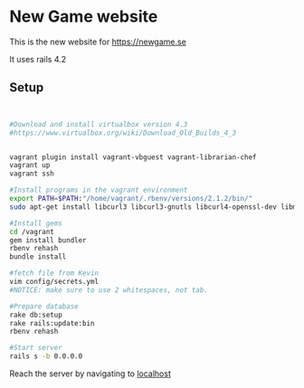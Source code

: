 New Game website
======
This is the new website for https://newgame.se

It uses rails 4.2

## Setup
```bash


#Download and install virtualbox version 4.3
#https://www.virtualbox.org/wiki/Download_Old_Builds_4_3


vagrant plugin install vagrant-vbguest vagrant-librarian-chef
vagrant up
vagrant ssh

#Install programs in the vagrant environment
export PATH=$PATH:"/home/vagrant/.rbenv/versions/2.1.2/bin/"
sudo apt-get install libcurl3 libcurl3-gnutls libcurl4-openssl-dev libmysqlclient-dev mysql-server redis-server

#Install gems
cd /vagrant
gem install bundler
rbenv rehash
bundle install

#fetch file from Kevin
vim config/secrets.yml
#NOTICE: make sure to use 2 whitespaces, not tab.

#Prepare database
rake db:setup
rake rails:update:bin
rbenv rehash

#Start server
rails s -b 0.0.0.0

```
Reach the server by navigating to [localhost](http://localhost:3000)
